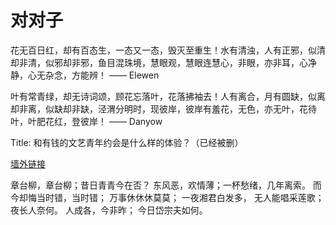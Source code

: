 # 对对子

花无百日红，却有百态生，一态又一态，毁灭至重生！水有清浊，人有正邪，似清却非清，似邪却非邪，鱼目混珠境，慧眼观，慧眼连慧心，非眼，亦非耳，心净静，心无杂念，方能辨！  —— Elewen

叶有常青绿，却无诗词颂，顾花忘落叶，花落拂袖去！人有离合，月有圆缺，似离却非离，似缺却非缺，泾渭分明时，现彼岸，彼岸有羞花，无色，亦无叶，花待叶，叶肥花红，登彼岸！  —— Danyow

Title: 和有钱的文艺青年约会是什么样的体验？（已经被删）

[墙外链接][youtube]

章台柳，章台柳；昔日青青今在否？
东风恶，欢情薄；一杯愁绪，几年离索。
而今却悔当时错，当时错；
万事休休休莫莫；
一夜湘君白发多，
无人能唱采莲歌；
夜长人奈何。
人成各，今非昨；
今日岱宗夫如何。

[youtube]:https://www.youtube.com/watch?v=xJ-wHmfnuek